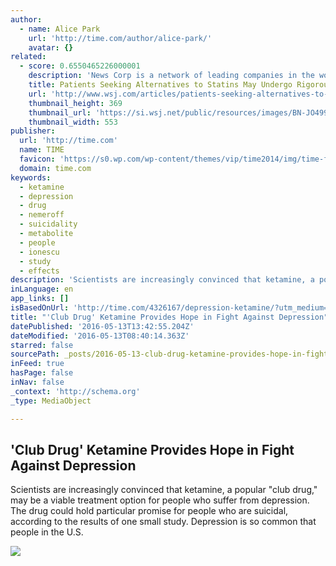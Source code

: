 ```yaml
---
author:
  - name: Alice Park
    url: 'http://time.com/author/alice-park/'
    avatar: {}
related:
  - score: 0.6550465226000001
    description: 'News Corp is a network of leading companies in the worlds of diversified media, news, education, and information services. People who avoid taking statins for managing high cholesterol face hurdles to costly new treatments A powerful new class of drugs promises to change the management of heart disease for high-risk patients who struggle to get their cholesterol levels under control-a group that numbers in the millions.'
    title: Patients Seeking Alternatives to Statins May Undergo Rigorous Vetting
    url: 'http://www.wsj.com/articles/patients-seeking-alternatives-to-statins-may-undergo-rigorous-vetting-1438029636'
    thumbnail_height: 369
    thumbnail_url: 'https://si.wsj.net/public/resources/images/BN-JO499_0727HE_G_20150727110822.jpg'
    thumbnail_width: 553
publisher:
  url: 'http://time.com'
  name: TIME
  favicon: 'https://s0.wp.com/wp-content/themes/vip/time2014/img/time-favicon.ico'
  domain: time.com
keywords:
  - ketamine
  - depression
  - drug
  - nemeroff
  - suicidality
  - metabolite
  - people
  - ionescu
  - study
  - effects
description: 'Scientists are increasingly convinced that ketamine, a popular "club drug," may be a viable treatment option for people who suffer from depression. The drug could hold particular promise for people who are suicidal, according to the results of one small study. Depression is so common that people in the U.S.'
inLanguage: en
app_links: []
isBasedOnUrl: 'http://time.com/4326167/depression-ketamine/?utm_medium=email&utm_source=flipboard'
title: "'Club Drug' Ketamine Provides Hope in Fight Against Depression"
datePublished: '2016-05-13T13:42:55.204Z'
dateModified: '2016-05-13T08:40:14.363Z'
starred: false
sourcePath: _posts/2016-05-13-club-drug-ketamine-provides-hope-in-fight-against-depressi.md
inFeed: true
hasPage: false
inNav: false
_context: 'http://schema.org'
_type: MediaObject

---
```

<article style=""><h1>'Club Drug' Ketamine Provides Hope in Fight Against Depression</h1><p>Scientists are increasingly convinced that ketamine, a popular "club drug," may be a viable treatment option for people who suffer from depression. The drug could hold particular promise for people who are suicidal, according to the results of one small study. Depression is so common that people in the U.S.</p><img src="https://timedotcom.files.wordpress.com/2016/05/gettyimages-548327743.jpg?quality=75&amp;strip=color&amp;w=550" /></article>